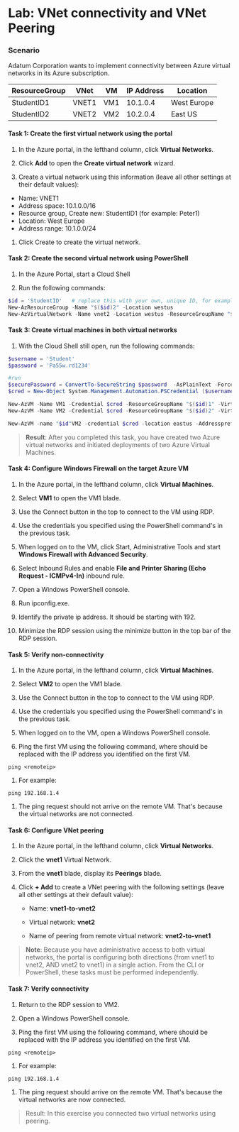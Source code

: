 # Lab: VNet connectivity and VNet Peering

### Scenario

Adatum Corporation wants to implement connectivity between Azure virtual networks in its Azure subscription. 

|ResourceGroup|VNet|VM|IP Address|Location|
|-------------|----|--|----------|--------|
|StudentID1|VNET1|VM1|10.1.0.4|West Europe|
|StudentID2|VNET2|VM2|10.2.0.4|East US|


#### Task 1: Create the first virtual network using the portal

1. In the Azure portal, in the lefthand column, click **Virtual Networks**.

1. Click **Add** to open the **Create virtual network** wizard.

1. Create a virtual network using this information (leave all other settings at their default values):

- Name: VNET1
- Address space: 10.1.0.0/16
- Resource group, Create new: StudentID1 (for example: Peter1)
- Location: West Europe
- Address range: 10.1.0.0/24

1. Click Create to create the virtual network.


#### Task 2: Create the second virtual network using PowerShell

1. In the Azure Portal, start a Cloud Shell

1. Run the following commands:

```powershell
$id = 'StudentID'   # replace this with your own, unique ID, for example: $id = 'Peter'
New-AzResourceGroup -Name "$($id)2" -Location westus
New-AzVirtualNetwork -Name vnet2 -Location westus -ResourceGroupName "$($id)2" -Addressprefix '192.168.0.2.0.0/16'
```


#### Task 3: Create virtual machines in both virtual networks

1. With the Cloud Shell still open, run the following commands:

```powershell
$username = 'Student'
$password = 'Pa55w.rd1234'

#run
$securePassword = ConvertTo-SecureString $password  -AsPlainText -Force
$cred = New-Object System.Management.Automation.PSCredential ($username, $securePassword)

New-AzVM -Name VM1 -Credential $cred -ResourceGroupName "$($id)1" -VirtualNetworkName vnet1 -Location westeurope
New-AzVM -Name VM2 -Credential $cred -ResourceGroupName "$($id)2" -VirtualNetworkName vnet2 -Location westus

New-AzVM -name "$id"VM2 -credential $cred -location eastus -Addressprefix '10.2.0.0/16' -VirtualNetworkName vnet1 -subnetname default -SubnetAddressPrefix '10.2.0.0/24'
```

> **Result**: After you completed this task, you have created two Azure virtual networks and initiated deployments of two Azure Virtual Machines.


#### Task 4: Configure Windows Firewall on the target Azure VM

1. In the Azure portal, in the lefthand column, click **Virtual Machines**.

1. Select **VM1** to open the VM1 blade.

1. Use the Connect button in the top to connect to the VM using RDP.

1. Use the credentials you specified using the PowerShell command's in the previous task.

1. When logged on to the VM, click Start, Administrative Tools and start **Windows Firewall with Advanced Security**.

1. Select Inbound Rules and enable **File and Printer Sharing (Echo Request - ICMPv4-In)** inbound rule.

1. Open a Windows PowerShell console.

1. Run ipconfig.exe.

1. Identify the private ip address. It should be starting with 192.

1. Minimize the RDP session using the minimize button in the top bar of the RDP session.


#### Task 5: Verify non-connectivity

1. In the Azure portal, in the lefthand column, click **Virtual Machines**.

1. Select **VM2** to open the VM1 blade.

1. Use the Connect button in the top to connect to the VM using RDP.

1. Use the credentials you specified using the PowerShell command's in the previous task.

1. When logged on to the VM, open a Windows PowerShell console.

1. Ping the first VM using the following command, where <remoteip> should be replaced with the IP address you identified on the first VM.
  ```console
  ping <remoteip>
  ```

1. For example:
  ```console
  ping 192.168.1.4
  ```
  
1. The ping request should not arrive on the remote VM. That's because the virtual networks are not connected.


#### Task 6: Configure VNet peering
  
1. In the Azure portal, in the lefthand column, click **Virtual Networks**.

1. Click the **vnet1** Virtual Network.

1. From the **vnet1** blade, display its **Peerings** blade.

1. Click **+ Add** to create a VNet peering with the following settings (leave all other settings at their default value):

    - Name: **vnet1-to-vnet2**

    - Virtual network: **vnet2**

    - Name of peering from remote virtual network: **vnet2-to-vnet1**

> **Note**: Because you have administrative access to both virtual networks, the portal is configuring both directions (from vnet1 to vnet2, AND vnet2 to vnet1) in a single action. From the CLI or PowerShell, these tasks must be performed independently. 


#### Task 7: Verify connectivity

1. Return to the RDP session to VM2.

1. Open a Windows PowerShell console.

1. Ping the first VM using the following command, where <remoteip> should be replaced with the IP address you identified on the first VM.
  ```console
  ping <remoteip>
  ```

1. For example:
  ```console
  ping 192.168.1.4
  ```
  
1. The ping request should arrive on the remote VM. That's because the virtual networks are now connected.

> Result: In this exercise you connected two virtual networks using peering.
